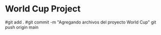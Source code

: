 # World Cup Project
#git add .
#git commit -m "Agregando archivos del proyecto World Cup"
git push origin main
